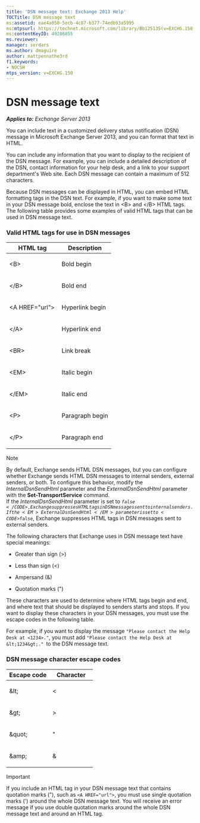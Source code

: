 ```yaml
---
title: 'DSN message text: Exchange 2013 Help'
TOCTitle: DSN message text
ms:assetid: eae4a050-5ecb-4c87-b377-74edb93a5995
ms:mtpsurl: https://technet.microsoft.com/library/Bb125135(v=EXCHG.150)
ms:contentKeyID: 49286855
ms.reviewer: 
manager: serdars
ms.author: dmaguire
author: mattpennathe3rd
f1.keywords:
- NOCSH
mtps_version: v=EXCHG.150
---
```


# DSN message text

_**Applies to:** Exchange Server 2013_

You can include text in a customized delivery status notification (DSN) message in Microsoft Exchange Server 2013, and you can format that text in HTML.

You can include any information that you want to display to the recipient of the DSN message. For example, you can include a detailed description of the DSN, contact information for your help desk, and a link to your support department's Web site. Each DSN message can contain a maximum of 512 characters.

Because DSN messages can be displayed in HTML, you can embed HTML formatting tags in the DSN text. For example, if you want to make some text in your DSN message bold, enclose the text in \<B\> and \</B\> HTML tags. The following table provides some examples of valid HTML tags that can be used in DSN message text.

### Valid HTML tags for use in DSN messages

<table>
<colgroup>
<col style="width: 50%" />
<col style="width: 50%" />
</colgroup>
<thead>
<tr class="header">
<th>HTML tag</th>
<th>Description</th>
</tr>
</thead>
<tbody>
<tr class="odd">
<td><p>&lt;B&gt;</p></td>
<td><p>Bold begin</p></td>
</tr>
<tr class="even">
<td><p>&lt;/B&gt;</p></td>
<td><p>Bold end</p></td>
</tr>
<tr class="odd">
<td><p>&lt;A HREF=&quot;url&quot;&gt;</p></td>
<td><p>Hyperlink begin</p></td>
</tr>
<tr class="even">
<td><p>&lt;/A&gt;</p></td>
<td><p>Hyperlink end</p></td>
</tr>
<tr class="odd">
<td><p>&lt;BR&gt;</p></td>
<td><p>Link break</p></td>
</tr>
<tr class="even">
<td><p>&lt;EM&gt;</p></td>
<td><p>Italic begin</p></td>
</tr>
<tr class="odd">
<td><p>&lt;/EM&gt;</p></td>
<td><p>Italic end</p></td>
</tr>
<tr class="even">
<td><p>&lt;P&gt;</p></td>
<td><p>Paragraph begin</p></td>
</tr>
<tr class="odd">
<td><p>&lt;/P&gt;</p></td>
<td><p>Paragraph end</p></td>
</tr>
</tbody>
</table>

> [!NOTE]
> By default, Exchange sends HTML DSN messages, but you can configure whether Exchange sends HTML DSN messages to internal senders, external senders, or both. To configure this behavior, modify the <EM>InternalDsnSendHtml</EM> parameter and the <EM>ExternalDsnSendHtml</EM> parameter with the <STRONG>Set-TransportService</STRONG> command.<BR>If the <EM>InternalDsnSendHtml</EM> parameter is set to <CODE>$false</CODE>, Exchange suppresses HTML tags in DSN messages sent to internal senders. If the <EM>ExternalDsnSendHtml</EM> parameter is set to <CODE>$false</CODE>, Exchange suppresses HTML tags in DSN messages sent to external senders.

The following characters that Exchange uses in DSN message text have special meanings:

  - Greater than sign (\>)

  - Less than sign (\<)

  - Ampersand (&)

  - Quotation marks (")

These characters are used to determine where HTML tags begin and end, and where text that should be displayed to senders starts and stops. If you want to display these characters in your DSN messages, you must use the escape codes in the following table.

For example, if you want to display the message `"Please contact the Help Desk at <1234>."`, you must add `"Please contact the Help Desk at &lt;1234&gt;." `to the DSN message text.

### DSN message character escape codes

<table>
<colgroup>
<col style="width: 50%" />
<col style="width: 50%" />
</colgroup>
<thead>
<tr class="header">
<th>Escape code</th>
<th>Character</th>
</tr>
</thead>
<tbody>
<tr class="odd">
<td><p>&amp;lt;</p></td>
<td><p>&lt;</p></td>
</tr>
<tr class="even">
<td><p>&amp;gt;</p></td>
<td><p>&gt;</p></td>
</tr>
<tr class="odd">
<td><p>&amp;quot;</p></td>
<td><p>&quot;</p></td>
</tr>
<tr class="even">
<td><p>&amp;amp;</p></td>
<td><p>&amp;</p></td>
</tr>
</tbody>
</table>

> [!IMPORTANT]
> If you include an HTML tag in your DSN message text that contains quotation marks ("), such as <CODE>&lt;A HREF="url"&gt;</CODE>, you must use single quotation marks (') around the whole DSN message text. You will receive an error message if you use double quotation marks around the whole DSN message text and around an HTML tag.
